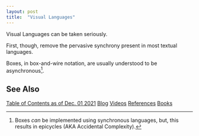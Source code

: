 ```yaml
---
layout: post
title:  "Visual Languages"
---
```


Visual Languages can be taken seriously.

First, though, remove the pervasive synchrony present in most textual languages.

Boxes, in box-and-wire notation, are usually understood to be asynchronous[^sync].

[^sync]: Boxes *can* be implemented using synchronous languages, but, this results in epicycles (AKA Accidental Complexity).

## See Also

[Table of Contents as of Dec. 01 2021](https://guitarvydas.github.io/2021/12/10/Table-of-Contents-Dec-01-2021.html)
[Blog](https://guitarvydas.github.io)
[Videos](https://www.youtube.com/channel/UC9EJr0nKHwadbHUtc5zHdmQ/videos)
[References](https://guitarvydas.github.io/2021/01/14/References.html)
[Books](https://leanpub.com/u/paul-tarvydas.html)

<script src="https://utteranc.es/client.js" 
        repo="guitarvydas/guitarvydas.github.io" 
        issue-term="pathname" 
        theme="github-light" 
        crossorigin="anonymous" > 
</script> 
